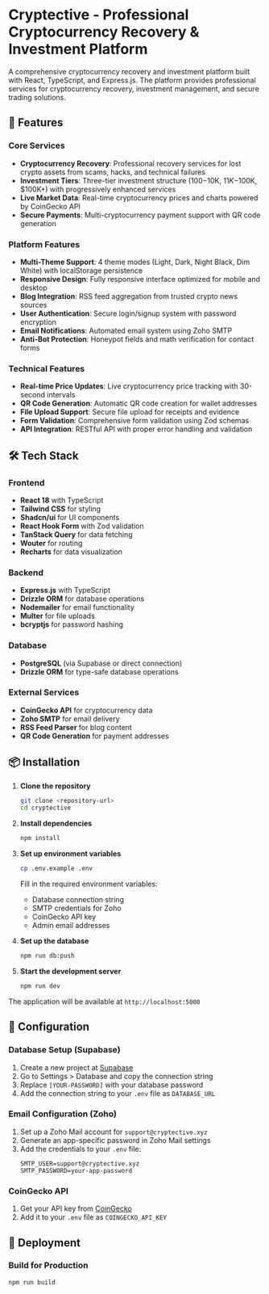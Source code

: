# Cryptective - Professional Cryptocurrency Recovery & Investment Platform

A comprehensive cryptocurrency recovery and investment platform built with React, TypeScript, and Express.js. The platform provides professional services for cryptocurrency recovery, investment management, and secure trading solutions.

## 🚀 Features

### Core Services
- **Cryptocurrency Recovery**: Professional recovery services for lost crypto assets from scams, hacks, and technical failures
- **Investment Tiers**: Three-tier investment structure ($100-$10K, $11K-$100K, $100K+) with progressively enhanced services
- **Live Market Data**: Real-time cryptocurrency prices and charts powered by CoinGecko API
- **Secure Payments**: Multi-cryptocurrency payment support with QR code generation

### Platform Features
- **Multi-Theme Support**: 4 theme modes (Light, Dark, Night Black, Dim White) with localStorage persistence
- **Responsive Design**: Fully responsive interface optimized for mobile and desktop
- **Blog Integration**: RSS feed aggregation from trusted crypto news sources
- **User Authentication**: Secure login/signup system with password encryption
- **Email Notifications**: Automated email system using Zoho SMTP
- **Anti-Bot Protection**: Honeypot fields and math verification for contact forms

### Technical Features
- **Real-time Price Updates**: Live cryptocurrency price tracking with 30-second intervals
- **QR Code Generation**: Automatic QR code creation for wallet addresses
- **File Upload Support**: Secure file upload for receipts and evidence
- **Form Validation**: Comprehensive form validation using Zod schemas
- **API Integration**: RESTful API with proper error handling and validation

## 🛠 Tech Stack

### Frontend
- **React 18** with TypeScript
- **Tailwind CSS** for styling
- **Shadcn/ui** for UI components
- **React Hook Form** with Zod validation
- **TanStack Query** for data fetching
- **Wouter** for routing
- **Recharts** for data visualization

### Backend
- **Express.js** with TypeScript
- **Drizzle ORM** for database operations
- **Nodemailer** for email functionality
- **Multer** for file uploads
- **bcryptjs** for password hashing

### Database
- **PostgreSQL** (via Supabase or direct connection)
- **Drizzle ORM** for type-safe database operations

### External Services
- **CoinGecko API** for cryptocurrency data
- **Zoho SMTP** for email delivery
- **RSS Feed Parser** for blog content
- **QR Code Generation** for payment addresses

## 📦 Installation

1. **Clone the repository**
   ```bash
   git clone <repository-url>
   cd cryptective
   ```

2. **Install dependencies**
   ```bash
   npm install
   ```

3. **Set up environment variables**
   ```bash
   cp .env.example .env
   ```
   
   Fill in the required environment variables:
   - Database connection string
   - SMTP credentials for Zoho
   - CoinGecko API key
   - Admin email addresses

4. **Set up the database**
   ```bash
   npm run db:push
   ```

5. **Start the development server**
   ```bash
   npm run dev
   ```

The application will be available at `http://localhost:5000`

## 🔧 Configuration

### Database Setup (Supabase)
1. Create a new project at [Supabase](https://supabase.com)
2. Go to Settings > Database and copy the connection string
3. Replace `[YOUR-PASSWORD]` with your database password
4. Add the connection string to your `.env` file as `DATABASE_URL`

### Email Configuration (Zoho)
1. Set up a Zoho Mail account for `support@cryptective.xyz`
2. Generate an app-specific password in Zoho Mail settings
3. Add the credentials to your `.env` file:
   ```
   SMTP_USER=support@cryptective.xyz
   SMTP_PASSWORD=your-app-password
   ```

### CoinGecko API
1. Get your API key from [CoinGecko](https://www.coingecko.com/en/api)
2. Add it to your `.env` file as `COINGECKO_API_KEY`

## 🚀 Deployment

### Build for Production
```bash
npm run build
